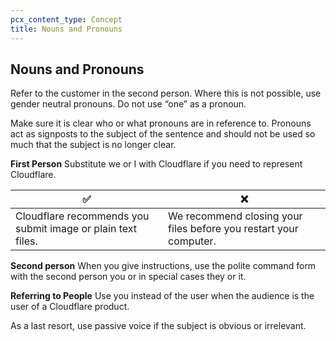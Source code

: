 ```yaml
---
pcx_content_type: Concept
title: Nouns and Pronouns
---
```


## Nouns and Pronouns

Refer to the customer in the second person. Where this is not possible, use gender neutral pronouns. Do not use “one” as a pronoun.

Make sure it is clear who or what pronouns are in reference to. Pronouns act as signposts to the subject of the sentence and should not be used so much that the subject is no longer clear.

**First Person**
Substitute we or I with Cloudflare if you need to represent Cloudflare.

| ✅ | ❌|
|----|----|
|Cloudflare recommends you submit image or plain text files. | We recommend closing your files before you restart your computer. |

**Second person**
When you give instructions, use the polite command form with the second person you or in special cases they or it.

**Referring to People**
Use you instead of the user when the audience is the user of a Cloudflare product. 

As a last resort, use passive voice if the subject is obvious or irrelevant.
